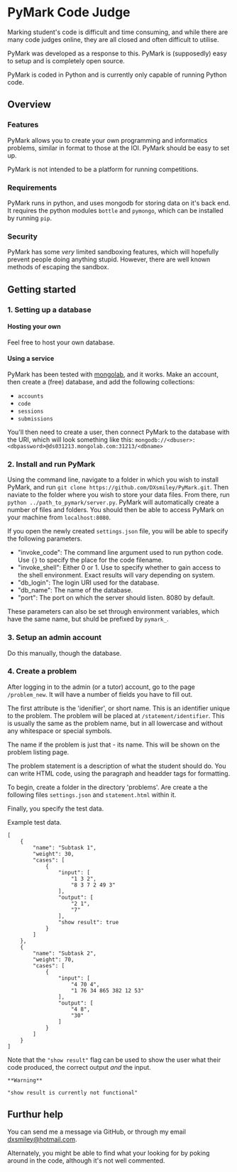 # PyMark Code Judge

Marking student's code is difficult and time consuming, and while there are many code judges online, they are all closed and often difficult to utilise.

PyMark was developed as a response to this. PyMark is (supposedly) easy to setup and is completely open source.

PyMark is coded in Python and is currently only capable of running Python code.

## Overview

### Features

PyMark allows you to create your own programming and informatics problems, similar in format to those at the IOI. PyMark should be easy to set up.

PyMark is not intended to be a platform for running competitions.

### Requirements

PyMark runs in python, and uses mongodb for storing data on it's back end. It requires the python modules `bottle` and `pymongo`, which can be installed by running `pip`.

### Security

PyMark has some *very* limited sandboxing features, which will hopefully prevent people doing anything stupid. However, there are well known methods of escaping the sandbox.

## Getting started

### 1. Setting up a database

#### Hosting your own

Feel free to host your own database.

#### Using a service

PyMark has been tested with [mongolab](https://mongolab.com), and it works. Make an account, then create a (free) database, and add the following collections:
- `accounts`
- `code`
- `sessions`
- `submissions`

You'll then need to create a user, then connect PyMark to the database with the URI, which will look something like this: `mongodb://<dbuser>:<dbpassword>@ds031213.mongolab.com:31213/<dbname>`

### 2. Install and run PyMark

Using the command line, navigate to a folder in which you wish to install PyMark, and run `git clone https://github.com/DXsmiley/PyMark.git`. Then naviate to the folder where you wish to store your data files. From there, run `python ../path_to_pymark/server.py`. PyMark will automatically create a number of files and folders. You should then be able to access PyMark on your machine from `localhost:8080`.

If you open the newly created `settings.json` file, you will be able to specify the following parameters.

- "invoke_code": The command line argument used to run python code. Use `{}` to specify the place for the code filename.
- "invoke_shell": Either 0 or 1. Use to specify whether to gain access to the shell environment. Exact results will vary depending on system.
- "db_login": The login URI used for the database.
- "db_name": The name of the database.
- "port": The port on which the server should listen. 8080 by default.

These parameters can also be set through environment variables, which have the same name, but shuld be prefixed by `pymark_`.

### 3. Setup an admin account

Do this manually, though the database.

### 4. Create a problem

After logging in to the admin (or a tutor) account, go to the page `/problem_new`. It will have a number of fields you have to fill out.

The first attribute is the 'idenifier', or short name. This is an identifier unique to the problem. The problem will be placed at `/statement/identifier`. This is usually the same as the problem name, but in all lowercase and without any whitespace or special symbols.

The name if the problem is just that - its name. This will be shown on the problem listing page.

The problem statement is a description of what the student should do. You can write HTML code, using the paragraph and headder tags for formatting.

To begin, create a folder in the directory 'problems'. Are create a the following files `settings.json` and `statement.html` within it.

Finally, you specify the test data.

Example test data.

	[
		{
			"name": "Subtask 1",
			"weight": 30,
			"cases": [
				{
					"input": [
						"1 3 2",
						"8 3 7 2 49 3"
					],
					"output": [
						"2 1",
						"7"
					],
					"show result": true
				}
			]
		},
		{
			"name": "Subtask 2",
			"weight": 70,
			"cases": [
				{
					"input": [
						"4 70 4",
						"1 76 34 865 382 12 53"
					],
					"output": [
						"4 8",
						"30"
					]
				}
			]
		}
	]

Note that the `"show result"` flag can be used to show the user what their code produced, the correct output *and* the input.

	**Warning**

	"show result is currently not functional"

## Furthur help

You can send me a message via GitHub, or through my email dxsmiley@hotmail.com.

Alternately, you might be able to find what your looking for by poking around in the code, although it's not well commented.

